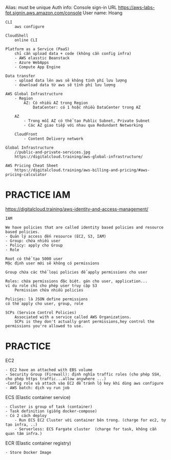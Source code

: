 Alias: must be unique
Auth info:
    Console sign-in URL
    https://aws-labs-fpt.signin.aws.amazon.com/console
    User name: Hoang

    CLI
        aws configure

    CloudShell
        online CLI

    Platform as a Service (PaaS)
        chỉ cần upload data + code (không cần config infra)
        - AWS elasstic Beanstack
        - Azure WebApps
        - Compute App Engine

    Data transfer
        - upload data lên aws sẽ không tính phí lưu lượng
        - download data từ aws sẽ tính phí lưu lượng

    AWS Global Infrastructure
        - Region
            AZ: Có nhiều AZ trong Region
                DataCenter: có 1 hoặc nhiều DataCenter trong AZ
        
        AZ
            - Trong mỗi AZ có thể tạo Public Subnet, Private Subnet
            - Các AZ giao tiếp với nhau qua Redundant Networking

        CloudFront
            - Content Delivery network

    Global Infrastructure
        //public-and-private-services.jpg
        https://digitalcloud.training/aws-global-infrastructure/

    AWS Pricing Cheat Sheet
        https://digitalcloud.training/aws-billing-and-pricing/#aws-pricing-calculator


PRACTICE IAM
================================================

https://digitalcloud.training/aws-identity-and-access-management/
    
    IAM

    We have policies that are called identity based policies and resource based policies.
    - Quản lý access đến resource (EC2, S3, IAM)
    - Group: chứa nhiều user
    - Policy: apply cho Group
    - Role

    Root có thể tạo 5000 user
    Mặc định user mới sẽ không có permissions

    Group chứa các thể loại policies để apply permissions cho user

    Roles: chứa permissions đặc biệt. gán cho user, application...
    ví dụ role chỉ cho phép user truy cập S3
        Permission chứa nhiều policies

    Policies: là JSON define permissions
    có thể apply cho user, group, role

    SCPs (Service Control Policies)
        Associated with a service called AWS Organizations.
        SCPs is they don't actually grant permissions,hey control the permissions you're allowed to use.


PRACTICE
================================================
EC2

    - EC2 have an attached with EBS volume
    - Security Group (Firewall): định nghĩa traffic roles (cho phép SSH, cho phép https traffic...allow anywhere ...)
    -Config role và attach vào EC2 để tránh lộ key khi dùng aws configure
    - AWS batch: dịch vụ run job

ECS (Elastic container service)

    - Cluster is group of task (container)
    - Task definition (giống docker-compose)
    - Có 2 cách deploy
        - Run ECS EC2 Cluster với container bên trong. (charge for ec2, tự tạo infra, ..)
        - Serverless: ECS Fargate cluster  (charge for task, không cần quan tâm infra.)

ECR (Elastic container registry)

    - Store Docker Image

